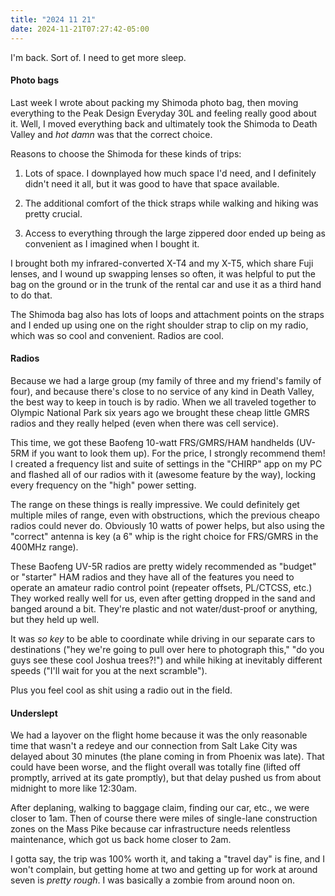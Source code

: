 ```yaml
---
title: "2024 11 21"
date: 2024-11-21T07:27:42-05:00
---
```


I'm back. Sort of. I need to get more sleep.<!--more-->

#### Photo bags

Last week I wrote about packing my Shimoda photo bag, then moving everything to
the Peak Design Everyday 30L and feeling really good about it. Well, I moved
everything back and ultimately took the Shimoda to Death Valley and _hot damn_
was that the correct choice.

Reasons to choose the Shimoda for these kinds of trips:

1. Lots of space. I downplayed how much space I'd need, and I definitely didn't
   need it all, but it was good to have that space available.
   
2. The additional comfort of the thick straps while walking and hiking was
   pretty crucial.

3. Access to everything through the large zippered door ended up being as
   convenient as I imagined when I bought it.

I brought both my infrared-converted X-T4 and my X-T5, which share Fuji lenses,
and I wound up swapping lenses so often, it was helpful to put the bag on the
ground or in the trunk of the rental car and use it as a third hand to do that.

The Shimoda bag also has lots of loops and attachment points on the straps and I
ended up using one on the right shoulder strap to clip on my radio, which was so
cool and convenient. Radios are cool.

#### Radios

Because we had a large group (my family of three and my friend's family of
four), and because there's close to no service of any kind in Death Valley, the
best way to keep in touch is by radio. When we all traveled together to Olympic
National Park six years ago we brought these cheap little GMRS radios and they
really helped (even when there was cell service).

This time, we got these Baofeng 10-watt FRS/GMRS/HAM handhelds (UV-5RM if you
want to look them up). For the price, I strongly recommend them! I created a
frequency list and suite of settings in the "CHIRP" app on my PC and flashed all
of our radios with it (awesome feature by the way), locking every frequency on
the "high" power setting.

The range on these things is really impressive. We could definitely get multiple
miles of range, even with obstructions, which the previous cheapo radios could
never do. Obviously 10 watts of power helps, but also using the "correct"
antenna is key (a 6" whip is the right choice for FRS/GMRS in the 400MHz range).

These Baofeng UV-5R radios are pretty widely recommended as "budget" or
"starter" HAM radios and they have all of the features you need to operate an
amateur radio control point (repeater offsets, PL/CTCSS, etc.) They worked
really well for us, even after getting dropped in the sand and banged around a
bit. They're plastic and not water/dust-proof or anything, but they held up
well.

It was *so key* to be able to coordinate while driving in our separate cars to
destinations ("hey we're going to pull over here to photograph this," "do you
guys see these cool Joshua trees?!") and while hiking at inevitably different
speeds ("I'll wait for you at the next scramble").

Plus you feel cool as shit using a radio out in the field.

#### Underslept

We had a layover on the flight home because it was the only reasonable time that
wasn't a redeye and our connection from Salt Lake City was delayed about 30
minutes (the plane coming in from Phoenix was late). That could have been worse,
and the flight overall was totally fine (lifted off promptly, arrived at its
gate promptly), but that delay pushed us from about midnight to more like
12:30am.

After deplaning, walking to baggage claim, finding our car, etc., we were closer
to 1am. Then of course there were miles of single-lane construction zones on the
Mass Pike because car infrastructure needs relentless maintenance, which got us
back home closer to 2am.

I gotta say, the trip was 100% worth it, and taking a "travel day" is fine, and
I won't complain, but getting home at two and getting up for work at around
seven is *pretty rough*. I was basically a zombie from around noon on.
